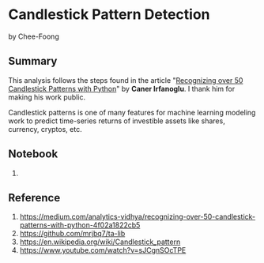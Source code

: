 # Candlestick Pattern Detection
by Chee-Foong 


## Summary 
This analysis follows the steps found in the article "[Recognizing over 50 Candlestick Patterns with Python](https://medium.com/analytics-vidhya/recognizing-over-50-candlestick-patterns-with-python-4f02a1822cb5)" by **Caner Irfanoglu**.  I thank him for making his work public.

Candlestick patterns is one of many features for machine learning modeling work to predict time-series returns of investible assets like shares, currency, cryptos, etc.

## Notebook
1. 

## Reference
1. https://medium.com/analytics-vidhya/recognizing-over-50-candlestick-patterns-with-python-4f02a1822cb5
2. https://github.com/mrjbq7/ta-lib
3. https://en.wikipedia.org/wiki/Candlestick_pattern
4. https://www.youtube.com/watch?v=sJCgnSOcTPE
